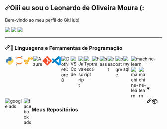 <article class="markdown-body entry-content container-lg" itemprop="text"><h2 tabindex="-1" dir="auto"><a id="user-content-oiii-eu-sou-a-jéssica-paula-" class="anchor" aria-hidden="true" tabindex="-1" href="#oiii-eu-sou-a-jéssica-paula-"><svg class="octicon octicon-link" viewBox="0 0 16 16" version="1.1" width="16" height="16" aria-hidden="true"><path d="m7.775 3.275 1.25-1.25a3.5 3.5 0 1 1 4.95 4.95l-2.5 2.5a3.5 3.5 0 0 1-4.95 0 .751.751 0 0 1 .018-1.042.751.751 0 0 1 1.042-.018 1.998 1.998 0 0 0 2.83 0l2.5-2.5a2.002 2.002 0 0 0-2.83-2.83l-1.25 1.25a.751.751 0 0 1-1.042-.018.751.751 0 0 1-.018-1.042Zm-4.69 9.64a1.998 1.998 0 0 0 2.83 0l1.25-1.25a.751.751 0 0 1 1.042.018.751.751 0 0 1 .018 1.042l-1.25 1.25a3.5 3.5 0 1 1-4.95-4.95l2.5-2.5a3.5 3.5 0 0 1 4.95 0 .751.751 0 0 1-.018 1.042.751.751 0 0 1-1.042.018 1.998 1.998 0 0 0-2.83 0l-2.5 2.5a1.998 1.998 0 0 0 0 2.83Z"></path></svg></a>Oiii eu sou o Leonardo de Oliveira Moura (:</h2>
<p dir="auto">Bem-vindo ao meu perfil do GitHub!</p>
<p align="left" dir="auto">
  <a href="#" rel="nofollow"><img src="https://camo.githubusercontent.com/c4cccdb78776ae4782fbbfae4c58f3d2dfecdaa13af37791db4c6ddfc1044b26/68747470733a2f2f696d672e736869656c64732e696f2f62616467652f596f75547562652d4646303030303f7374796c653d666f722d7468652d6261646765266c6f676f3d796f7574756265266c6f676f436f6c6f723d7768697465" data-canonical-src="https://img.shields.io/badge/YouTube-FF0000?style=for-the-badge&amp;logo=youtube&amp;logoColor=white" style="max-width: 100%;"></a>  
  <a href="https://github.com/leonardoOliveiraMoura"><img src="https://camo.githubusercontent.com/5fe8416cd5ba128163da401b036070cff85f0004eda8aa86575aaa1e93b1b5af/68747470733a2f2f696d672e736869656c64732e696f2f62616467652f2d496e7374616772616d2d2532334534343035463f7374796c653d666f722d7468652d6261646765266c6f676f3d696e7374616772616d266c6f676f436f6c6f723d7768697465" data-canonical-src="https://img.shields.io/badge/-Instagram-%23E4405F?style=for-the-badge&amp;logo=instagram&amp;logoColor=white" style="max-width: 100%;"></a>     
  <a href="#" rel="nofollow"><img src="https://camo.githubusercontent.com/1fb28218088b45b065a7445cafa9d5f027a657f17cb4f8b3a9472b1f59952949/68747470733a2f2f696d672e736869656c64732e696f2f62616467652f2d4c696e6b6564496e2d2532333030373742353f7374796c653d666f722d7468652d6261646765266c6f676f3d6c696e6b6564696e266c6f676f436f6c6f723d7768697465" data-canonical-src="https://img.shields.io/badge/-LinkedIn-%230077B5?style=for-the-badge&amp;logo=linkedin&amp;logoColor=white" style="max-width: 100%;"></a>   
</p>
<hr>
<h3 tabindex="-1" dir="auto"><a id="user-content--linguagens-e-ferramentas-de-programação" class="anchor" aria-hidden="true" tabindex="-1" href="#-linguagens-e-ferramentas-de-programação"><svg class="octicon octicon-link" viewBox="0 0 16 16" version="1.1" width="16" height="16" aria-hidden="true"><path d="m7.775 3.275 1.25-1.25a3.5 3.5 0 1 1 4.95 4.95l-2.5 2.5a3.5 3.5 0 0 1-4.95 0 .751.751 0 0 1 .018-1.042.751.751 0 0 1 1.042-.018 1.998 1.998 0 0 0 2.83 0l2.5-2.5a2.002 2.002 0 0 0-2.83-2.83l-1.25 1.25a.751.751 0 0 1-1.042-.018.751.751 0 0 1-.018-1.042Zm-4.69 9.64a1.998 1.998 0 0 0 2.83 0l1.25-1.25a.751.751 0 0 1 1.042.018.751.751 0 0 1 .018 1.042l-1.25 1.25a3.5 3.5 0 1 1-4.95-4.95l2.5-2.5a3.5 3.5 0 0 1 4.95 0 .751.751 0 0 1-.018 1.042.751.751 0 0 1-1.042.018 1.998 1.998 0 0 0-2.83 0l-2.5 2.5a1.998 1.998 0 0 0 0 2.83Z"></path></svg></a>🧰 Linguagens e Ferramentas de Programação</h3>
<p dir="auto"><a href="https://www.python.org/" rel="nofollow"><img align="left" alt="Python" width="30px" src="https://raw.githubusercontent.com/devicons/devicon/master/icons/python/python-original.svg" style="max-width: 100%;"></a>
<a href="https://jupyter.org/" rel="nofollow"><img align="left" alt="Jupyter" width="30px" src="https://raw.githubusercontent.com/devicons/devicon/master/icons/jupyter/jupyter-original.svg"></a>
<a href="https://aws.amazon.com/" rel="nofollow"><img align="left" alt="AWS" width="30px" src="https://raw.githubusercontent.com/devicons/devicon/master/icons/amazonwebservices/amazonwebservices-original.svg" style="max-width: 100%;"></a>
<a href="https://cloudacademy.com/blog/microsoft-announcing-new-azure-features/" rel="nofollow"><img align="left" alt="Azure" width="30px" src="https://cloudacademy.com/wp-content/uploads/2017/03/azure-apps.png"></a>
<a href="https://git-scm.com/" rel="nofollow"><img align="left" alt="Git" width="30px" src="https://raw.githubusercontent.com/devicons/devicon/master/icons/git/git-original.svg"></a>
<a href="https://code.visualstudio.com/" rel="nofollow"><img align="left" alt="VSCode" width="30px" src="https://raw.githubusercontent.com/devicons/devicon/master/icons/vscode/vscode-original.svg"></a>
<a href="https://learn.microsoft.com/pt-br/dotnet/core/whats-new/dotnet-8" rel="nofollow"><img align="left" alt="DotNetCore8" width="30px" src="https://upload.wikimedia.org/wikipedia/commons/e/ee/.NET_Core_Logo.svg"></a>
<a href="https://angular.io/" rel="nofollow"><img align="left" alt="VSCode"  width="25px" src="https://static-00.iconduck.com/assets.00/file-type-angular-icon-476x512-31akx6uw.png"></a>
<a href="https://www.javascript.com/" rel="nofollow"><img align="left" alt="Javascript"  width="20px" src="https://cdn.worldvectorlogo.com/logos/javascript-1.svg"></a>
<a href="https://www.typescriptlang.org/" rel="nofollow"><img align="left" alt="Typescript"  width="25px" src="https://upload.wikimedia.org/wikipedia/commons/4/4c/Typescript_logo_2020.svg"></a>  
<a href="https://www.w3.org/TR/2011/WD-html5-20110405" rel="nofollow"><img align="left" alt="htm5"  width="25px" src="https://upload.wikimedia.org/wikipedia/commons/6/61/HTML5_logo_and_wordmark.svg"></a>
<a href="https://https://sass-lang.com/" rel="nofollow"><img align="left" alt="sass"  width="25px" src="https://sass-lang.com/assets/img/logos/logo.svg"></a>
<a href="https://react.dev/" rel="nofollow"><img align="left" alt="react"  width="25px" src="https://upload.wikimedia.org/wikipedia/commons/a/a7/React-icon.svg"></a>
<a href="https://www.postgresql.org/" rel="nofollow"><img align="left" alt="postgree"  width="25px" src="https://upload.wikimedia.org/wikipedia/commons/2/29/Postgresql_elephant.svg"></a>
<a href="https://www.mysql.com/" rel="nofollow"><img align="left" alt="mysql"  width="25px" src="https://cdn4.iconfinder.com/data/icons/logos-3/181/MySQL-512.png"></a>
<a href="https://www.microsoft.com/en-us/sql-server/sql-server-downloads"><img align="left" alt="machine-learn"  width="80px" src="https://www.dbacorp.com.br/wp-content/uploads/2017/07/microsoft-sql-server-logo.png"></a>
<a href="https://www.sqlite.org/index.html" rel="nofollow"><img align="left" alt="machine-learn"  width="25px" src="https://static-00.iconduck.com/assets.00/application-x-sqlite-icon-374x512-5kuynjss.png"></a>
<a href="https://en.wikipedia.org/wiki/Machine_learning" rel="nofollow"><img align="left" alt="machine-learn"  width="25px" src="https://upload.wikimedia.org/wikipedia/commons/6/64/Dall-e_3_%28jan_%2724%29_artificial_intelligence_icon.png"></a>
<a href="https://ads.google.com/intl/pt-BR_br/start/overview-ha/?subid=br-pt-ha-awa-bk-c-scru!o3~EAIaIQobChMI0rLPl-LzgwMVsBCtBh38HAB4EAAYASAAEgIMJPD_BwE~140965879609~aud-780873439152:kwd-94527731~17334788550~663300969282&gad_source=1&gclid=EAIaIQobChMI0rLPl-LzgwMVsBCtBh38HAB4EAAYASAAEgIMJPD_BwE&gclsrc=aw.ds" rel="nofollow"><img align="left" alt="google ads"  width="60px" src="https://cdn.icon-icons.com/icons2/2699/PNG/512/google_ads_logo_icon_169088.png"></a>
<a href="https://web.facebook.com/business/tools/ads-manager?content_id=kaxIjeeNIfGv1HP&ref=sem_smb&utm_term=facebook%20ads&gclid=EAIaIQobChMI1tTz-JT0gwMVoF9IAB3LBQidEAAYASAAEgIl2PD_BwE&_rdc=1&_rdr" rel="nofollow"><img align="left" alt="facebook ads"  width="25px" src="https://cdn2.iconfinder.com/data/icons/facebook-ads-1/204/1-1024.png"></a><br><br>
</p>
<br>
<h1 dir="auto"></h1>
<details open="">
  <summary><h3 tabindex="-1" dir="auto"><a id="user-content--meus-repositórios" class="anchor" aria-hidden="true" tabindex="-1" href="#-meus-repositórios"><svg class="octicon octicon-link" viewBox="0 0 16 16" version="1.1" width="16" height="16" aria-hidden="true"><path d="m7.775 3.275 1.25-1.25a3.5 3.5 0 1 1 4.95 4.95l-2.5 2.5a3.5 3.5 0 0 1-4.95 0 .751.751 0 0 1 .018-1.042.751.751 0 0 1 1.042-.018 1.998 1.998 0 0 0 2.83 0l2.5-2.5a2.002 2.002 0 0 0-2.83-2.83l-1.25 1.25a.751.751 0 0 1-1.042-.018.751.751 0 0 1-.018-1.042Zm-4.69 9.64a1.998 1.998 0 0 0 2.83 0l1.25-1.25a.751.751 0 0 1 1.042.018.751.751 0 0 1 .018 1.042l-1.25 1.25a3.5 3.5 0 1 1-4.95-4.95l2.5-2.5a3.5 3.5 0 0 1 4.95 0 .751.751 0 0 1-.018 1.042.751.751 0 0 1-1.042.018 1.998 1.998 0 0 0-2.83 0l-2.5 2.5a1.998 1.998 0 0 0 0 2.83Z"></path></svg></a>📦 Meus Repositórios</h3></summary>
  <p align="left" dir="auto">
  

<h1 dir="auto"></h1>
</details></article>
